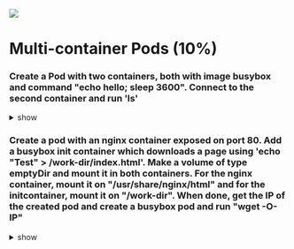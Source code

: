 ![](https://gaforgithub.azurewebsites.net/api?repo=CKAD-exercises/multi_container&empty)

# Multi-container Pods (10%)

### Create a Pod with two containers, both with image busybox and command "echo hello; sleep 3600". Connect to the second container and run 'ls'

<details><summary>show</summary>
<p>

```bash
k run busybox --image=busybox --dry-run=client -oyaml --command -- /bin/sh 'echo "hello"; sleep 3600' > busybox.yaml
```

```yaml
apiVersion: v1
kind: Pod
metadata:
  creationTimestamp: null
  labels:
    run: busybox
  name: busybox
spec:
  containers:
    - command:
        - /bin/sh
        - -c
        - echo "hello"; sleep 3600
      image: busybox
      name: busybox1
      resources: {}

    - command:
        - /bin/sh
        - -c
        - echo "hello"; sleep 3600
      image: busybox
      name: busybox2
      resources: {}
  dnsPolicy: ClusterFirst
  restartPolicy: Always
status: {}s
```

```bash
k exec busybox -c busybox2 -it -- sh -c 'ls'
```

</p>
</details>

### Create a pod with an nginx container exposed on port 80. Add a busybox init container which downloads a page using 'echo "Test" > /work-dir/index.html'. Make a volume of type emptyDir and mount it in both containers. For the nginx container, mount it on "/usr/share/nginx/html" and for the initcontainer, mount it on "/work-dir". When done, get the IP of the created pod and create a busybox pod and run "wget -O- IP"

<details><summary>show</summary>
<p>

```bash
k run nginx --image=nginx --port=80 --restart=Never --dry-run=client -oyaml > nginx.yaml
```

```yaml
apiVersion: v1
kind: Pod
metadata:
  creationTimestamp: null
  labels:
    run: nginx
  name: multicon
spec:
  initContainers:
    - image: busybox
      name: init-con
      command:
        - sh
        - -c
        - echo "Test" > /work-dir/index.html
      volumeMounts:
        - name: test-mount
          mountPath: /work-dir
  containers:
    - image: nginx
      name: nginx
      ports:
        - containerPort: 80
      resources: {}

      volumeMounts:
        - name: test-mount
          mountPath: /usr/share/nginx/html
  volumes:
    - name: test-mount
      emptyDir: {}
  dnsPolicy: ClusterFirst
  restartPolicy: Never
```

```bash
k get po -owide
# output
NAME       READY   STATUS    RESTARTS   AGE   IP           NODE           NOMINATED NODE   READINESS GATES
multicon   1/1     Running   0          13s   10.42.0.18   controlplane   <none>           <none>
```

```bash
k run tmp --restart=Never --image=nginx:alpine --rm -it -- sh
# output
If you don't see a command prompt, try pressing enter.
/ # wget -O- 10.42.0.18:80
Connecting to 10.42.0.18:80 (10.42.0.18:80)
writing to stdout
Test
-                    100% |************************************************************************************************************|     5  0:00:00 ETA
written to stdout
/ # exit
pod "tmp" deleted
```

</p>
</details>
